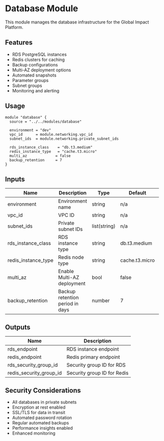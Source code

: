 # Database Module

This module manages the database infrastructure for the Global Impact Platform.

## Features

- RDS PostgreSQL instances
- Redis clusters for caching
- Backup configurations
- Multi-AZ deployment options
- Automated snapshots
- Parameter groups
- Subnet groups
- Monitoring and alerting

## Usage

```hcl
module "database" {
  source = "../../modules/database"

  environment = "dev"
  vpc_id      = module.networking.vpc_id
  subnet_ids  = module.networking.private_subnet_ids

  rds_instance_class    = "db.t3.medium"
  redis_instance_type   = "cache.t3.micro"
  multi_az             = false
  backup_retention     = 7
}
```

## Inputs

| Name | Description | Type | Default | Required |
|------|-------------|------|---------|:--------:|
| environment | Environment name | string | n/a | yes |
| vpc_id | VPC ID | string | n/a | yes |
| subnet_ids | Private subnet IDs | list(string) | n/a | yes |
| rds_instance_class | RDS instance type | string | db.t3.medium | no |
| redis_instance_type | Redis node type | string | cache.t3.micro | no |
| multi_az | Enable Multi-AZ deployment | bool | false | no |
| backup_retention | Backup retention period in days | number | 7 | no |

## Outputs

| Name | Description |
|------|-------------|
| rds_endpoint | RDS instance endpoint |
| redis_endpoint | Redis primary endpoint |
| rds_security_group_id | Security group ID for RDS |
| redis_security_group_id | Security group ID for Redis |

## Security Considerations

- All databases in private subnets
- Encryption at rest enabled
- SSL/TLS for data in transit
- Automated password rotation
- Regular automated backups
- Performance insights enabled
- Enhanced monitoring